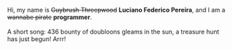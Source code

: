 Hi, my name is ~~Guybrush Threepwood~~ **Luciano Federico Pereira**, and I am a ~~wannabe pirate~~ **programmer**.<br><br>A short song: 436 bounty of doubloons gleams in the sun, a treasure hunt has just begun! Arrr!
